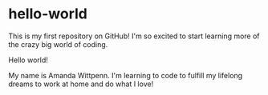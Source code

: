 # hello-world
This is my first repository on GitHub! I'm so excited to start learning more of the crazy big world of coding.

Hello world!

My name is Amanda Wittpenn. I'm learning to code to fulfill my lifelong dreams to work at home and do what I love!
